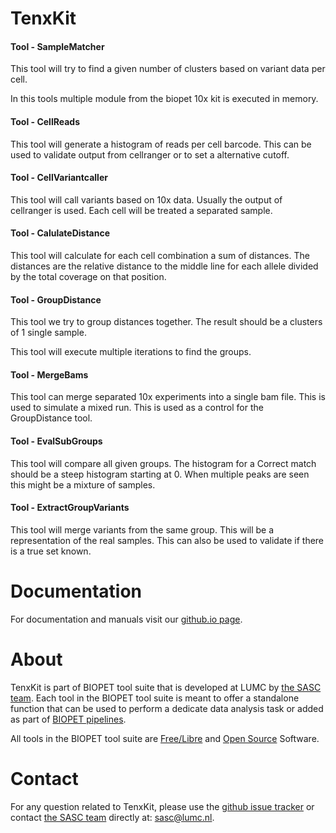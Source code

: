 # TenxKit


#### Tool - SampleMatcher

This tool will try to find a given number of clusters based on variant data per cell.

In this tools multiple module from the biopet 10x kit is executed in memory.
    
        

#### Tool - CellReads

This tool will generate a histogram of reads per cell barcode.
This can be used to validate output from cellranger or to set a alternative cutoff.
    
        

#### Tool - CellVariantcaller

This tool will call variants based on 10x data. Usually the output of cellranger is used.
Each cell will be treated a separated sample.
    
        

#### Tool - CalulateDistance

This tool will calculate for each cell combination a sum of distances.
The distances are the relative distance to the middle line for each allele divided by the total coverage on that position.
    
        

#### Tool - GroupDistance

This tool we try to group distances together. The result should be a clusters of 1 single sample.

This tool will execute multiple iterations to find the groups.
    
        

#### Tool - MergeBams

This tool can merge separated 10x experiments into a single bam file. This is used to simulate a mixed run.
This is used as a control for the GroupDistance tool.
    
        

#### Tool - EvalSubGroups

This tool will compare all given groups.
The histogram for a Correct match should be a steep histogram starting at 0.
When multiple peaks are seen this might be a mixture of samples.
    
        

#### Tool - ExtractGroupVariants

This tool will merge variants from the same group. This will be a representation of the real samples.
This can also be used to validate if there is a true set known.
    
        

# Documentation

For documentation and manuals visit our [github.io page](https://biopet.github.io/10xkit).

# About


TenxKit is part of BIOPET tool suite that is developed at LUMC by [the SASC team](http://sasc.lumc.nl/).
Each tool in the BIOPET tool suite is meant to offer a standalone function that can be used to perform a
dedicate data analysis task or added as part of [BIOPET pipelines](http://biopet-docs.readthedocs.io/en/latest/).

All tools in the BIOPET tool suite are [Free/Libre](https://www.gnu.org/philosophy/free-sw.html) and
[Open Source](https://opensource.org/osd) Software.
    

# Contact


<p>
  <!-- Obscure e-mail address for spammers -->
For any question related to TenxKit, please use the
<a href='https://github.com/biopet/10xkit/issues'>github issue tracker</a>
or contact
 <a href='http://sasc.lumc.nl/'>the SASC team</a> directly at: <a href='&#109;&#97;&#105;&#108;&#116;&#111;&#58;&#115;&#97;&#115;&#99;&#64;&#108;&#117;&#109;&#99;&#46;&#110;&#108;'>
&#115;&#97;&#115;&#99;&#64;&#108;&#117;&#109;&#99;&#46;&#110;&#108;</a>.
</p>

     

